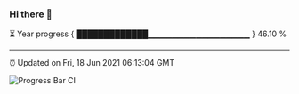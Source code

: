 ### Hi there 👋

⏳ Year progress { █████████████▁▁▁▁▁▁▁▁▁▁▁▁▁▁▁▁▁ } 46.10 %

---

⏰ Updated on Fri, 18 Jun 2021 06:13:04 GMT

![Progress Bar CI](https://github.com/liununu/liununu/workflows/Progress%20Bar%20CI/badge.svg)
